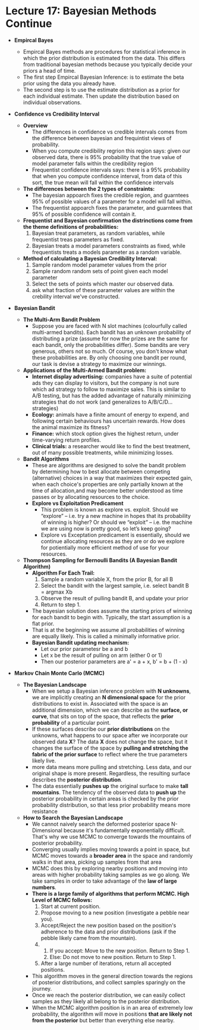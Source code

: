 # Lecture 17: Bayesian Methods Continue

- **Empircal Bayes**
    - Empircal Bayes methods are procedures for statistical inference in which the prior distribution is estimated from the data. This differs from traditional bayesian methods because you typically decide your priors a head of time.
    - The first step Empircal Bayesian Inference: is to estimate the beta prior using the data you already have.
    - The second step is to use the estimate distribution as a prior for each individual estimate. Then update the distribution based on individual observations.

- **Confidence vs Credibility Interval**
    - **Overview**
        - The differences in confidence vs credible intervals comes from the difference between bayesian and frequintist views of probability.
        - When you compute credibility regrion this region says: given our observed data, there is 95% probability that the true value of model parameter falls within the credibility region
        - Frequentist confidence intervals says: there is a 95% probability that when you compute confidence interval, from data of this sort, the true mean will fall within the confidence intervals
    - **The differences between the 2 types of constraints:**
        - The bayesian appoarch fixes the credible region, and guarntees 95% of possible values of a parameter for a model will fall within.
        - The frequentist appoarch fixes the parameter, and guarntees that 95% of possible confidence will contain it.
    - **Frequentist and Bayesian confirmation the distrinctions come from the theme definitions of probabilities:**
        1. Bayesian treat parameters, as random variables, while frequentist treas parameters as fixed.
        2. Bayesian treats a model parameters constraints as fixed, while frequentists treats a models parameter as a random variable.
    - **Method of calculating a Bayesian Credibility Interval:**
        1. Sample random model parameter values from the prior 
        2. Sample random random sets of point given each model parameter
        3. Select the sets of points which master our observed data.
        4. ask what fraction of these parameter values are within the crebility interval we've constructed.

- **Bayesian Bandit**
    - **The Multi-Arm Bandit Problem**
        - Suppose you are faced with N slot machines (colourfully called multi-armed bandits). Each bandit has an unknown probability of distributing a prize (assume for now the prizes are the same for each bandit, only the probabilities differ). Some bandits are very generous, others not so much. Of course, you don't know what these probabilities are. By only choosing one bandit per round, our task is devise a strategy to maximize our winnings.
    - **Applications of the Multi-Armed Bandit problem:**
        - **Internet display advertising:** companies have a suite of potential ads they can display to visitors, but the company is not sure which ad strategy to follow to maximize sales. This is similar to A/B testing, but has the added advantage of naturally minimizing strategies that do not work (and generalizes to A/B/C/D... strategies)
        - **Ecology:** animals have a finite amount of energy to expend, and following certain behaviours has uncertain rewards. How does the animal maximize its fitness?
        - **Finance:** which stock option gives the highest return, under time-varying return profiles.
        - **Clinical trials:** a researcher would like to find the best treatment, out of many possible treatments, while minimizing losses.
    - **Bandit Algorithms**
        - These are algorithms are designed to solve the bandit problem by determining how to best allocate between competing (alternative) choices in a way that maximizes their expected gain, when each choice's properties are only partially known at the time of allocation,and may become better understood as time passes or by allocating resources to the choice.
        - **Explore vs Exploitation Predicament**
            - This problem is known as explore vs. exploit. Should we “explore” – i.e. try a new machine in hopes that its probability of winning is higher? Or should we “exploit” – i.e. the machine we are using now is pretty good, so let’s keep going?
            - Explore vs Exceptation predicament is essentially, should we continue allocating resources as they are or do we explore for potientially more efficient method of use for your resources.
    - **Thompson Sampling for Bernoulli Bandits (A Bayesian Bandit Algorithm)**
        -  **Algorithm For Each Trail:**
            1. Sample a random variable X, from the prior B, for all B
            2. Select the bandit with the largest sample, i.e. select bandit B = argmax Xb
            3. Observe the result of pulling bandit B, and update your prior
            4. Return to step 1.
        - The bayesian solution does assume the starting priors of winning for each bandit to begin with. Typically, the start assumption is a flat prior.
        - That is at the beginning we assume all probabilities of winning are equally likely. This is called a minimally informative prior.
        - **Bayesian Bandit updating mechanism:**
            - Let our prior parametesr be a and b
            - Let x be the result of pulling on arm (either 0 or 1)
            - Then our posterior parameters are a' = a + x, b' = b + (1 - x)

- **Markov Chain Monte Carlo (MCMC)**
    - **The Bayesian Landscape**
        - When we setup a Bayesian inference problem with **N unknowns**, we are implicitly creating an **N dimensional space** for the prior distributions to exist in. Associated with the space is an additional dimension, which we can describe as the **surface, or curve**, that sits on top of the space, that reflects the **prior probability** of a particular point.
        - If these surfaces describe our **prior distributions** on the unknowns, what happens to our space after we incorporate our observed data **X**? The data **X** does not change the space, but it changes the surface of the space by **pulling and stretching the fabric of the prior surface** to reflect where the true parameters likely live.
        - more data means more pulling and stretching. Less data, and our original shape is more present. Regardless, the resulting surface describes the **posterior distribution**. 
        -  The data essentially **pushes up** the original surface to make **tall mountains**. The tendency of the observed data to **push up** the posterior probability in certain areas is checked by the prior probability distribution, so that less prior probability means more resistance
    - **How to Search the Bayesian Landscape**
        - We cannot naively search the deformed posterior space N-Dimensional because it's fundamentally exponentially difficult. That's why we use MCMC to converge towards the mountains of posterior probability.
        - Converging usually implies moving towards a point in space, but MCMC moves towards a **broader area** in the space and randomly walks in that area, picking up samples from that area
        - MCMC does this by exploring nearby positions and moving into areas with higher probability taking samples as we go along. We take samples in order to take advantage of the **law of large numbers**.
        - **There is a large family of algorithms that perform MCMC. High Level of MCMC follows:**
            1. Start at current position.
            2. Propose moving to a new position (investigate a pebble near you).
            3. Accept/Reject the new position based on the position's adherence to the data and prior distributions (ask if the pebble likely came from the mountain).
            4.  1. If you accept: Move to the new position. Return to Step 1.
                2. Else: Do not move to new position. Return to Step 1. 
            5. After a large number of iterations, return all accepted positions.
        - This algorithm moves in the general direction towards the regions of posterior distributions, and collect samples sparingly on the journey. 
        - Once we reach the posterior distribution, we can easily collect samples as they likely all belong to the posterior distribution. 
        - When the MCMC algorithm position is in an area of extremely low probability, the algorithm will move in positions **that are likely not from the posterior** but better than everything else nearby.